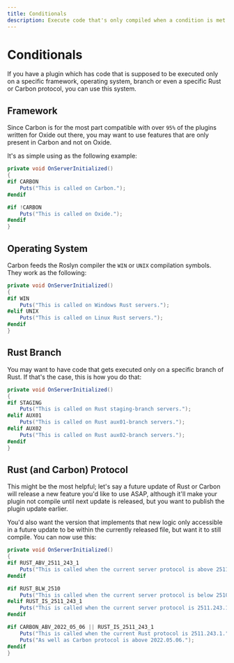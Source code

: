 ```yaml
---
title: Conditionals
description: Execute code that's only compiled when a condition is met.
---
```


# Conditionals

If you have a plugin which has code that is supposed to be executed only on a specific framework, operating system,
branch or even a specific Rust or Carbon protocol, you can use this system.

## Framework

Since Carbon is for the most part compatible with over `95%` of the plugins written for Oxide out there, you may want to
use features that are only present in Carbon and not on Oxide.

It's as simple using as the following example:

```csharp
private void OnServerInitialized()
{
#if CARBON
    Puts("This is called on Carbon.");
#endif

#if !CARBON
    Puts("This is called on Oxide.");
#endif
}
```

## Operating System

Carbon feeds the Roslyn compiler the `WIN` or `UNIX` compilation symbols. They work as the following:

```csharp
private void OnServerInitialized()
{
#if WIN
    Puts("This is called on Windows Rust servers.");
#elif UNIX
    Puts("This is called on Linux Rust servers.");
#endif
}
```

## Rust Branch

You may want to have code that gets executed only on a specific branch of Rust. If that's the case, this is how you do
that:

```csharp
private void OnServerInitialized()
{
#if STAGING
    Puts("This is called on Rust staging-branch servers.");
#elif AUX01
    Puts("This is called on Rust aux01-branch servers.");
#elif AUX02
    Puts("This is called on Rust aux02-branch servers.");
#endif
}
```

## Rust (and Carbon) Protocol

This might be the most helpful; let's say a future update of Rust or Carbon will release a new feature you'd like to use
ASAP, although it'll make your plugin not compile until next update is released, but you want to publish the plugin
update earlier.

You'd also want the version that implements that new logic only accessible in a future update to be within the currently
released file, but want it to still compile. You can now use this:

```csharp
private void OnServerInitialized()
{
#if RUST_ABV_2511_243_1
    Puts("This is called when the current server protocol is above 2511.243.1.");
#endif

#if RUST_BLW_2510
    Puts("This is called when the current server protocol is below 2510.*.*.");
#elif RUST_IS_2511_243_1
    Puts("This is called when the current server protocol is 2511.243.1.");
#endif

#if CARBON_ABV_2022_05_06 || RUST_IS_2511_243_1
    Puts("This is called when the current Rust protocol is 2511.243.1.");
    Puts("As well as Carbon protocol is above 2022.05.06.");
#endif
}
```
